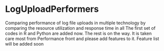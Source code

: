# LogUploadPerformers
Comparing performance of log file uploads in multiple technology by comparing the resource utilization and response time in all
The first set of codes in R and Python are added now. The rest is on the way. It is taken care most from Performance front and please add features to it. Feature list will be added soon
